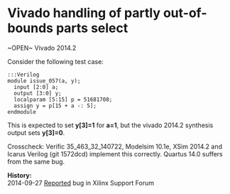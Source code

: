 
Vivado handling of partly out-of-bounds parts select
====================================================

~OPEN~ Vivado 2014.2

Consider the following test case:

    :::Verilog
    module issue_057(a, y);
      input [2:0] a;
      output [3:0] y;
      localparam [5:15] p = 51681708;
      assign y = p[15 + a -: 5];
    endmodule

This is expected to set **y[3]=1** for **a=1**, but the vivado 2014.2 synthesis output 
sets **y[3]=0**.

Crosscheck: Verific 35_463_32_140722, Modelsim 10.1e, XSim 2014.2 and Icarus Verilog
(git 1572dcd) implement this correctly. Quartus 14.0 suffers from the same bug.

**History:**  
2014-09-27 [Reported](http://forums.xilinx.com/t5/Synthesis/Vivado-bug-in-handling-of-partly-out-of-bounds-parts-select/td-p/524661) bug in Xilinx Support Forum  
